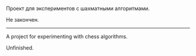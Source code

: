 Проект для экспериментов с шахматными алгоритмами.

Не закончен.

____________

A project for experimenting with chess algorithms.

Unfinished.
